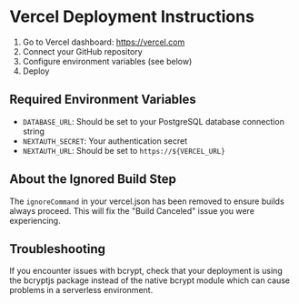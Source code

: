 # Vercel Deployment Instructions

1. Go to Vercel dashboard: https://vercel.com
2. Connect your GitHub repository
3. Configure environment variables (see below)
4. Deploy

## Required Environment Variables

- `DATABASE_URL`: Should be set to your PostgreSQL database connection string
- `NEXTAUTH_SECRET`: Your authentication secret
- `NEXTAUTH_URL`: Should be set to `https://${VERCEL_URL}`

## About the Ignored Build Step

The `ignoreCommand` in your vercel.json has been removed to ensure builds always proceed. This will fix the "Build Canceled" issue you were experiencing.

## Troubleshooting

If you encounter issues with bcrypt, check that your deployment is using the bcryptjs package instead of the native bcrypt module which can cause problems in a serverless environment.